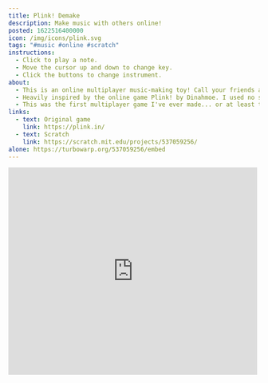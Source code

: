 ```yaml
---
title: Plink! Demake
description: Make music with others online!
posted: 1622516400000
icon: /img/icons/plink.svg
tags: "#music #online #scratch"
instructions:
  - Click to play a note.
  - Move the cursor up and down to change key.
  - Click the buttons to change instrument.
about:
  - This is an online multiplayer music-making toy! Call your friends and make music together!
  - Heavily inspired by the online game Plink! by Dinahmoe. I used no samples from the original game, I made them on Auxy and Beepbox.
  - This was the first multiplayer game I've ever made... or at least the first one where I actually knew what I was doing. :d
links:
  - text: Original game
    link: https://plink.in/
  - text: Scratch
    link: https://scratch.mit.edu/projects/537059256/
alone: https://turbowarp.org/537059256/embed
---
```

<iframe src="https://turbowarp.org/537059256/embed?addons=remove-curved-stage-border,pause" width="499" height="416" allowtransparency="true" frameborder="0" scrolling="no" allowfullscreen></iframe>